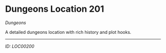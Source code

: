 # Dungeons Location 201

*Dungeons*

A detailed dungeons location with rich history and plot hooks.

---
*ID: LOC00200*